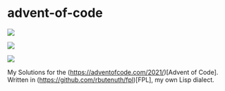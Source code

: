 # advent-of-code

![](https://img.shields.io/badge/day%20📅-4-blue)

![](https://img.shields.io/badge/stars%20⭐-5-yellow)

![](https://img.shields.io/badge/days%20completed-2-red)

My Solutions for the (https://adventofcode.com/2021/)[Advent of Code].
Written in (https://github.com/rbutenuth/fpl)[FPL], my own Lisp dialect.
